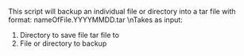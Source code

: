 This script will backup an individual file or directory into a tar file with format: nameOfFile.YYYYMMDD.tar
\nTakes as input:
1. Directory to save file tar file to
2. File or directory to backup
